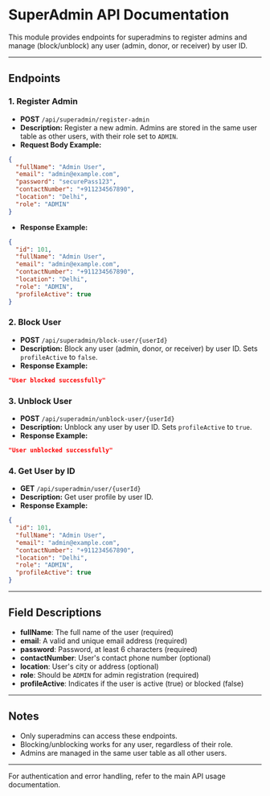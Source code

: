 # SuperAdmin API Documentation

This module provides endpoints for superadmins to register admins and manage (block/unblock) any user (admin, donor, or receiver) by user ID.

---

## Endpoints

### 1. Register Admin

- **POST** `/api/superadmin/register-admin`
- **Description:** Register a new admin. Admins are stored in the same user table as other users, with their role set to `ADMIN`.
- **Request Body Example:**

```json
{
  "fullName": "Admin User",
  "email": "admin@example.com",
  "password": "securePass123",
  "contactNumber": "+911234567890",
  "location": "Delhi",
  "role": "ADMIN"
}
```

- **Response Example:**

```json
{
  "id": 101,
  "fullName": "Admin User",
  "email": "admin@example.com",
  "contactNumber": "+911234567890",
  "location": "Delhi",
  "role": "ADMIN",
  "profileActive": true
}
```

### 2. Block User

- **POST** `/api/superadmin/block-user/{userId}`
- **Description:** Block any user (admin, donor, or receiver) by user ID. Sets `profileActive` to `false`.
- **Response Example:**

```json
"User blocked successfully"
```

### 3. Unblock User

- **POST** `/api/superadmin/unblock-user/{userId}`
- **Description:** Unblock any user by user ID. Sets `profileActive` to `true`.
- **Response Example:**

```json
"User unblocked successfully"
```

### 4. Get User by ID

- **GET** `/api/superadmin/user/{userId}`
- **Description:** Get user profile by user ID.
- **Response Example:**

```json
{
  "id": 101,
  "fullName": "Admin User",
  "email": "admin@example.com",
  "contactNumber": "+911234567890",
  "location": "Delhi",
  "role": "ADMIN",
  "profileActive": true
}
```

---

## Field Descriptions

- **fullName**: The full name of the user (required)
- **email**: A valid and unique email address (required)
- **password**: Password, at least 6 characters (required)
- **contactNumber**: User's contact phone number (optional)
- **location**: User's city or address (optional)
- **role**: Should be `ADMIN` for admin registration (required)
- **profileActive**: Indicates if the user is active (true) or blocked (false)

---

## Notes

- Only superadmins can access these endpoints.
- Blocking/unblocking works for any user, regardless of their role.
- Admins are managed in the same user table as all other users.

---

For authentication and error handling, refer to the main API usage documentation.
